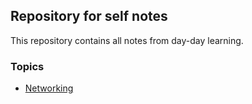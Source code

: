 ## Repository for self notes

This repository contains all notes from day-day learning. 

### Topics

- [Networking](./networking/good-to-know.md)